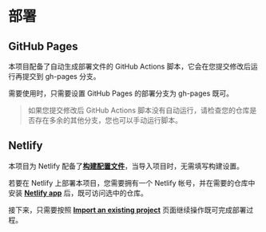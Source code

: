 # 部署

## GitHub Pages

本项目配备了自动生成部署文件的 GitHub Actions 脚本，它会在您提交修改后运行再提交到 gh-pages 分支。

需要使用时，只需要设置 GitHub Pages 的部署分支为 gh-pages 既可。

> 如果您提交修改后 GitHub Actions 脚本没有自动运行，请检查您的仓库是否存在多余的其他分支，您也可以手动运行脚本。

## Netlify

本项目为 Netlify 配备了[**构建配置文件**](https://github.com/importantimport/urara/blob/main/netlify.toml)，当导入项目时，无需填写构建设置。

若要在 Netlify 上部署本项目，您需要拥有一个 Netlify 帐号，并在需要的仓库中安装 [**Netlify app**](https://github.com/apps/netlify/installations/new) 后，既可访问选中的仓库。

接下来，只需要按照 [**Import an existing project**](https://app.netlify.com/start) 页面继续操作既可完成部署过程。

